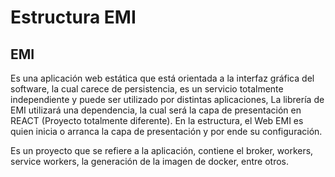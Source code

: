 # **Estructura EMI**

## **EMI** 

Es una aplicación web estática que está orientada a la interfaz gráfica del software, la cual carece de persistencia, es un servicio totalmente independiente y puede ser utilizado por distintas aplicaciones, La librería de EMI utilizará una dependencia, la cual será la capa de presentación en REACT (Proyecto totalmente diferente).
En la estructura, el Web EMI es quien  inicia o arranca  la capa de presentación y por ende su configuración.

Es un proyecto que se refiere a la aplicación, contiene el broker, workers, service workers, la generación de la imagen de docker, entre otros.


